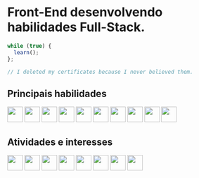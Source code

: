# **Front-End** desenvolvendo habilidades **Full-Stack**.

<div width="300px">

```JavaScript
while (true) {
  learn();
};
```
</div>

<div width="300px">

```JavaScript
// I deleted my certificates because I never believed them.
```
</div>

## **Principais habilidades**
<div>
<img height="35px" width="35px" src="https://cdn.jsdelivr.net/gh/devicons/devicon/icons/html5/html5-original.svg?raw=true">
<img height="35px" width="35px" src="https://cdn.jsdelivr.net/gh/devicons/devicon/icons/css3/css3-original.svg?raw=true">
<img height="35px" width="35px" src="https://cdn.jsdelivr.net/gh/devicons/devicon/icons/bootstrap/bootstrap-original.svg?raw=true">
<img height="35px" width="35px" src="https://cdn.jsdelivr.net/gh/devicons/devicon/icons/javascript/javascript-original.svg?raw=true">
<img height="35px" width="35px" src="https://cdn.jsdelivr.net/gh/devicons/devicon/icons/typescript/typescript-original.svg?raw=true">
<img height="35px" width="35px" src="https://cdn.jsdelivr.net/gh/devicons/devicon/icons/nodejs/nodejs-original.svg?raw=true">
<img height="35px" width="35px" src="https://cdn.jsdelivr.net/gh/devicons/devicon/icons/react/react-original.svg?raw=true">
<img height="35px" width="35px" src="https://cdn.jsdelivr.net/gh/devicons/devicon/icons/git/git-original.svg?raw=true">
<img height="35px" width="35px" src="https://cdn.jsdelivr.net/gh/devicons/devicon/icons/vscode/vscode-original.svg?raw=true">
<img height="35px" width="35px" src="https://cdn.jsdelivr.net/gh/devicons/devicon/icons/wordpress/wordpress-original.svg?raw=true">
</div>

## **Atividades e interesses**
<div>
<img height="35px" width="35px" src="https://cdn.jsdelivr.net/gh/devicons/devicon/icons/angularjs/angularjs-original.svg?raw=true">
<img height="35px" width="35px" src="https://cdn.jsdelivr.net/gh/devicons/devicon/icons/adonisjs/adonisjs-original.svg?raw=true">
<img height="35px" width="35px" src="https://cdn.jsdelivr.net/gh/devicons/devicon/icons/mysql/mysql-original.svg?raw=true">
<img height="35px" width="35px" src="https://cdn.jsdelivr.net/gh/devicons/devicon/icons/java/java-original.svg?raw=true">
<img height="35px" width="35px" src="https://cdn.jsdelivr.net/gh/devicons/devicon/icons/jquery/jquery-original.svg?raw=true">
<img height="35px" width="35px" src="https://cdn.jsdelivr.net/gh/devicons/devicon/icons/python/python-original.svg?raw=true">
<img height="35px" width="35px" src="https://cdn.jsdelivr.net/gh/devicons/devicon/icons/csharp/csharp-original.svg?raw=true">
<img height="35px" width="35px" src="https://cdn.jsdelivr.net/gh/devicons/devicon/icons/php/php-plain.svg?raw=true">
</div>
